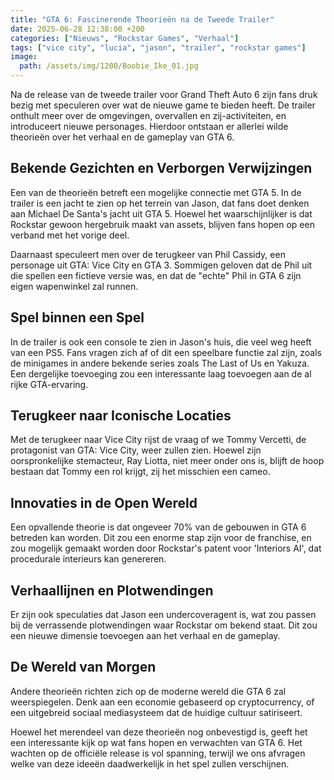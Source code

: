 ```yaml
---
title: "GTA 6: Fascinerende Theorieën na de Tweede Trailer"
date: 2025-06-28 12:38:00 +200
categories: ["Nieuws", "Rockstar Games", "Verhaal"]
tags: ["vice city", "lucia", "jason", "trailer", "rockstar games"]
image: 
  path: /assets/img/1200/Boobie_Ike_01.jpg
---
```


Na de release van de tweede trailer voor Grand Theft Auto 6 zijn fans druk bezig met speculeren over wat de nieuwe game te bieden heeft. De trailer onthult meer over de omgevingen, overvallen en zij-activiteiten, en introduceert nieuwe personages. Hierdoor ontstaan er allerlei wilde theorieën over het verhaal en de gameplay van GTA 6.

## Bekende Gezichten en Verborgen Verwijzingen

Een van de theorieën betreft een mogelijke connectie met GTA 5. In de trailer is een jacht te zien op het terrein van Jason, dat fans doet denken aan Michael De Santa's jacht uit GTA 5. Hoewel het waarschijnlijker is dat Rockstar gewoon hergebruik maakt van assets, blijven fans hopen op een verband met het vorige deel.

Daarnaast speculeert men over de terugkeer van Phil Cassidy, een personage uit GTA: Vice City en GTA 3. Sommigen geloven dat de Phil uit die spellen een fictieve versie was, en dat de "echte" Phil in GTA 6 zijn eigen wapenwinkel zal runnen.

## Spel binnen een Spel

In de trailer is ook een console te zien in Jason's huis, die veel weg heeft van een PS5. Fans vragen zich af of dit een speelbare functie zal zijn, zoals de minigames in andere bekende series zoals The Last of Us en Yakuza. Een dergelijke toevoeging zou een interessante laag toevoegen aan de al rijke GTA-ervaring.

## Terugkeer naar Iconische Locaties

Met de terugkeer naar Vice City rijst de vraag of we Tommy Vercetti, de protagonist van GTA: Vice City, weer zullen zien. Hoewel zijn oorspronkelijke stemacteur, Ray Liotta, niet meer onder ons is, blijft de hoop bestaan dat Tommy een rol krijgt, zij het misschien een cameo.

## Innovaties in de Open Wereld

Een opvallende theorie is dat ongeveer 70% van de gebouwen in GTA 6 betreden kan worden. Dit zou een enorme stap zijn voor de franchise, en zou mogelijk gemaakt worden door Rockstar's patent voor 'Interiors AI', dat procedurale interieurs kan genereren.

## Verhaallijnen en Plotwendingen

Er zijn ook speculaties dat Jason een undercoveragent is, wat zou passen bij de verrassende plotwendingen waar Rockstar om bekend staat. Dit zou een nieuwe dimensie toevoegen aan het verhaal en de gameplay.

## De Wereld van Morgen

Andere theorieën richten zich op de moderne wereld die GTA 6 zal weerspiegelen. Denk aan een economie gebaseerd op cryptocurrency, of een uitgebreid sociaal mediasysteem dat de huidige cultuur satiriseert.

Hoewel het merendeel van deze theorieën nog onbevestigd is, geeft het een interessante kijk op wat fans hopen en verwachten van GTA 6. Het wachten op de officiële release is vol spanning, terwijl we ons afvragen welke van deze ideeën daadwerkelijk in het spel zullen verschijnen.
